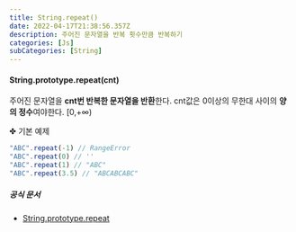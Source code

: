 ```yaml
---
title: String.repeat()
date: 2022-04-17T21:38:56.357Z
description: 주어진 문자열을 반복 횟수만큼 반복하기
categories: [Js]
subCategories: [String]
---
```


<h4 class="title">String.prototype.repeat(cnt)</h4>

주어진 문자열을 **cnt번 반복한 문자열을 반환**한다. cnt값은 0이상의 무한대 사이의 **양의 정수**여야한다. [0,+∞)

<div class="tab bottom10">✤ 기본 예제</div>

```jsx
"ABC".repeat(-1) // RangeError
"ABC".repeat(0) // ''
"ABC".repeat(1) // "ABC"
"ABC".repeat(3.5) // "ABCABCABC"
```

<h5 class="title">공식 문서</h5>

- <a href="https://developer.mozilla.org/ko/docs/Web/JavaScript/Reference/Global_Objects/String/repeat" target="_blank" >String.prototype.repeat</a>
